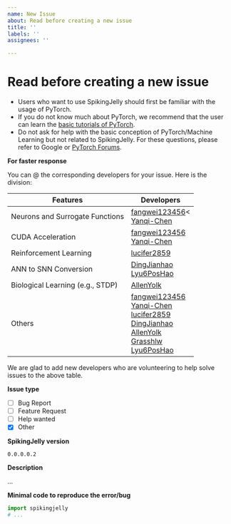 ```yaml
---
name: New Issue
about: Read before creating a new issue
title: ''
labels: ''
assignees: ''

---
```


# **Read before creating a new issue**

- Users who want to use SpikingJelly should first be familiar with the usage of PyTorch. 
- If you do not know much about PyTorch, we recommend that the user can learn the [basic tutorials of PyTorch](https://pytorch.org/tutorials/).
- Do not ask for help with the basic conception of PyTorch/Machine Learning but not related to SpikingJelly. For these questions, please refer to Google or [PyTorch Forums](https://discuss.pytorch.org/).

**For faster response**

You can @ the corresponding developers for your issue. Here is the division:

| Features                         | Developers                                                   |
| -------------------------------- | ------------------------------------------------------------ |
| Neurons and Surrogate Functions  | [fangwei123456](https://github.com/fangwei123456)<<br />[Yanqi-Chen](https://github.com/Yanqi-Chen) |
| CUDA Acceleration                | [fangwei123456](https://github.com/fangwei123456)<br />[Yanqi-Chen](https://github.com/Yanqi-Chen) |
| Reinforcement Learning           | [lucifer2859](https://github.com/lucifer2859)                |
| ANN to SNN Conversion            | [DingJianhao](https://github.com/DingJianhao)<br />[Lyu6PosHao](https://github.com/Lyu6PosHao) |
| Biological Learning (e.g., STDP) | [AllenYolk](https://github.com/AllenYolk)                    |
| Others                           | [fangwei123456](https://github.com/fangwei123456)<br />[Yanqi-Chen](https://github.com/Yanqi-Chen)<br />[lucifer2859](https://github.com/lucifer2859)<br />[DingJianhao](https://github.com/DingJianhao)<br />[AllenYolk](https://github.com/AllenYolk)<br />[Grasshlw](https://github.com/Grasshlw)<br />[Lyu6PosHao](https://github.com/Lyu6PosHao) |

We are glad to add new developers who are volunteering to help solve issues to the above table.

**Issue type**

- [ ] Bug Report
- [ ] Feature Request
- [ ] Help wanted
- [x] Other

**SpikingJelly version**

`0.0.0.0.2`

**Description**

...

**Minimal code to reproduce the error/bug**

```python
import spikingjelly
# ...
```

